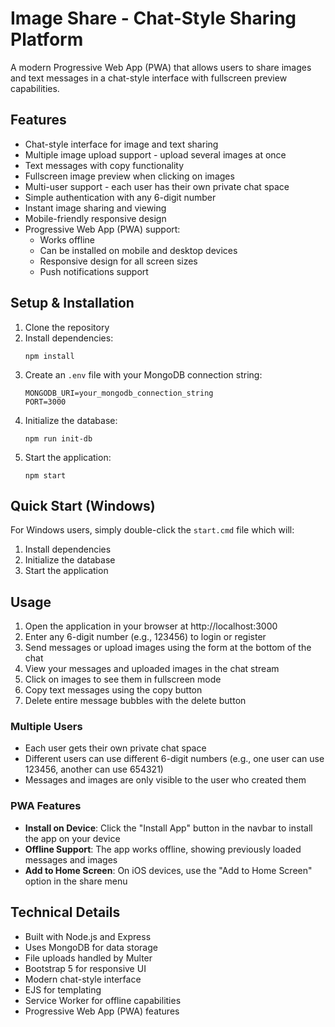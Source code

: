 # Image Share - Chat-Style Sharing Platform

A modern Progressive Web App (PWA) that allows users to share images and text messages in a chat-style interface with fullscreen preview capabilities.

## Features

- Chat-style interface for image and text sharing
- Multiple image upload support - upload several images at once
- Text messages with copy functionality
- Fullscreen image preview when clicking on images
- Multi-user support - each user has their own private chat space
- Simple authentication with any 6-digit number
- Instant image sharing and viewing
- Mobile-friendly responsive design
- Progressive Web App (PWA) support:
  - Works offline
  - Can be installed on mobile and desktop devices
  - Responsive design for all screen sizes
  - Push notifications support

## Setup & Installation

1. Clone the repository
2. Install dependencies:
   ```
   npm install
   ```
3. Create an `.env` file with your MongoDB connection string:
   ```
   MONGODB_URI=your_mongodb_connection_string
   PORT=3000
   ```
4. Initialize the database:
   ```
   npm run init-db
   ```
5. Start the application:
   ```
   npm start
   ```

## Quick Start (Windows)

For Windows users, simply double-click the `start.cmd` file which will:
1. Install dependencies
2. Initialize the database
3. Start the application

## Usage

1. Open the application in your browser at http://localhost:3000
2. Enter any 6-digit number (e.g., 123456) to login or register
3. Send messages or upload images using the form at the bottom of the chat
4. View your messages and uploaded images in the chat stream
5. Click on images to see them in fullscreen mode
6. Copy text messages using the copy button
7. Delete entire message bubbles with the delete button

### Multiple Users

- Each user gets their own private chat space
- Different users can use different 6-digit numbers (e.g., one user can use 123456, another can use 654321)
- Messages and images are only visible to the user who created them

### PWA Features

- **Install on Device**: Click the "Install App" button in the navbar to install the app on your device
- **Offline Support**: The app works offline, showing previously loaded messages and images
- **Add to Home Screen**: On iOS devices, use the "Add to Home Screen" option in the share menu

## Technical Details

- Built with Node.js and Express
- Uses MongoDB for data storage
- File uploads handled by Multer
- Bootstrap 5 for responsive UI
- Modern chat-style interface
- EJS for templating
- Service Worker for offline capabilities
- Progressive Web App (PWA) features 